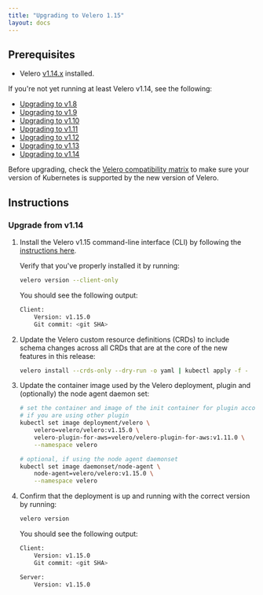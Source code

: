 ```yaml
---
title: "Upgrading to Velero 1.15"
layout: docs
---
```


## Prerequisites

- Velero [v1.14.x][7] installed.

If you're not yet running at least Velero v1.14, see the following:

- [Upgrading to v1.8][1]
- [Upgrading to v1.9][2]
- [Upgrading to v1.10][3]
- [Upgrading to v1.11][4]
- [Upgrading to v1.12][5]
- [Upgrading to v1.13][6]
- [Upgrading to v1.14][7]

Before upgrading, check the [Velero compatibility matrix](https://github.com/vmware-tanzu/velero#velero-compatibility-matrix) to make sure your version of Kubernetes is supported by the new version of Velero.

## Instructions

### Upgrade from v1.14
1. Install the Velero v1.15 command-line interface (CLI) by following the [instructions here][0].

    Verify that you've properly installed it by running:

    ```bash
    velero version --client-only
    ```

    You should see the following output:

    ```bash
    Client:
        Version: v1.15.0
        Git commit: <git SHA>
    ```

2. Update the Velero custom resource definitions (CRDs) to include schema changes across all CRDs that are at the core of the new features in this release:

    ```bash
    velero install --crds-only --dry-run -o yaml | kubectl apply -f -
    ```

3. Update the container image used by the Velero deployment, plugin and (optionally) the node agent daemon set:
    ```bash
   # set the container and image of the init container for plugin accordingly,
   # if you are using other plugin
    kubectl set image deployment/velero \
        velero=velero/velero:v1.15.0 \
        velero-plugin-for-aws=velero/velero-plugin-for-aws:v1.11.0 \
        --namespace velero

    # optional, if using the node agent daemonset
    kubectl set image daemonset/node-agent \
        node-agent=velero/velero:v1.15.0 \
        --namespace velero
    ```
4. Confirm that the deployment is up and running with the correct version by running:

    ```bash
    velero version
    ```

    You should see the following output:

    ```bash
    Client:
        Version: v1.15.0
        Git commit: <git SHA>

    Server:
        Version: v1.15.0
    ```

[0]: basic-install.md#install-the-cli
[1]: https://velero.io/docs/v1.8/upgrade-to-1.8
[2]: https://velero.io/docs/v1.9/upgrade-to-1.9
[3]: https://velero.io/docs/v1.10/upgrade-to-1.10
[4]: https://velero.io/docs/v1.11/upgrade-to-1.11
[5]: https://velero.io/docs/v1.12/upgrade-to-1.12
[6]: https://velero.io/docs/v1.13/upgrade-to-1.13
[7]: https://velero.io/docs/v1.14/upgrade-to-1.14
